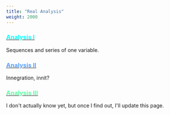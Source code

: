 ```yaml
---
title: "Real Analysis"
weight: 2000
---
```

<style>
    .inline-header {
        font-size: 1.8em;
        display: inline;
    }
</style>

### [<span style="color:cyan">Analysis I</span>](../../analysis-i)
Sequences and series of one variable.

### [<span style="color:rgba(90,160,255,1)">Analysis II</span>](../../analysis-i)
Innegration, innit?

### [<span style="color:rgba(90,255,160,1)">Analysis III</span>](../../analysis-iii)
I don't actually know yet, but once I find out, I'll update this page.

